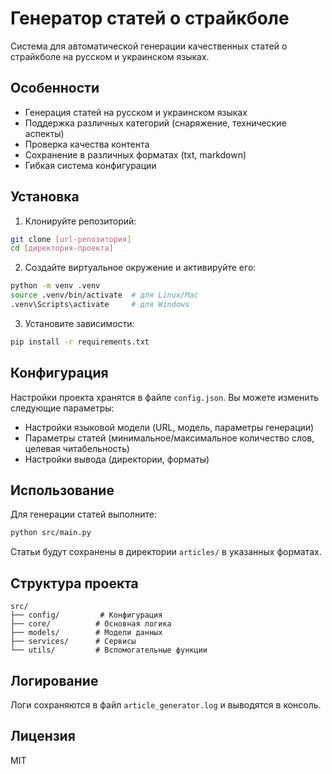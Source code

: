 # Генератор статей о страйкболе

Система для автоматической генерации качественных статей о страйкболе на русском и украинском языках.

## Особенности

- Генерация статей на русском и украинском языках
- Поддержка различных категорий (снаряжение, технические аспекты)
- Проверка качества контента
- Сохранение в различных форматах (txt, markdown)
- Гибкая система конфигурации

## Установка

1. Клонируйте репозиторий:
```bash
git clone [url-репозитория]
cd [директория-проекта]
```

2. Создайте виртуальное окружение и активируйте его:
```bash
python -m venv .venv
source .venv/bin/activate  # для Linux/Mac
.venv\Scripts\activate     # для Windows
```

3. Установите зависимости:
```bash
pip install -r requirements.txt
```

## Конфигурация

Настройки проекта хранятся в файле `config.json`. Вы можете изменить следующие параметры:

- Настройки языковой модели (URL, модель, параметры генерации)
- Параметры статей (минимальное/максимальное количество слов, целевая читабельность)
- Настройки вывода (директории, форматы)

## Использование

Для генерации статей выполните:

```bash
python src/main.py
```

Статьи будут сохранены в директории `articles/` в указанных форматах.

## Структура проекта

```
src/
├── config/         # Конфигурация
├── core/          # Основная логика
├── models/        # Модели данных
├── services/      # Сервисы
└── utils/         # Вспомогательные функции
```

## Логирование

Логи сохраняются в файл `article_generator.log` и выводятся в консоль.

## Лицензия

MIT 